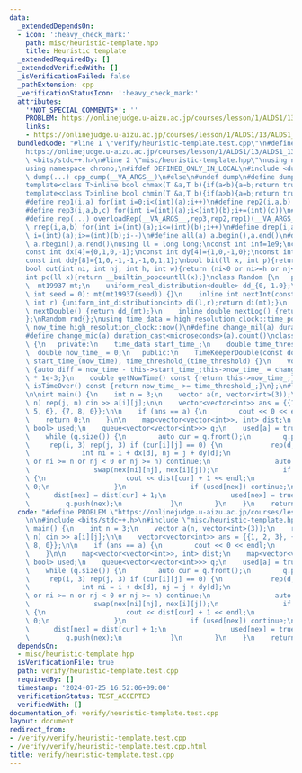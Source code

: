 ```yaml
---
data:
  _extendedDependsOn:
  - icon: ':heavy_check_mark:'
    path: misc/heuristic-template.hpp
    title: Heuristic template
  _extendedRequiredBy: []
  _extendedVerifiedWith: []
  _isVerificationFailed: false
  _pathExtension: cpp
  _verificationStatusIcon: ':heavy_check_mark:'
  attributes:
    '*NOT_SPECIAL_COMMENTS*': ''
    PROBLEM: https://onlinejudge.u-aizu.ac.jp/courses/lesson/1/ALDS1/13/ALDS1_13_B
    links:
    - https://onlinejudge.u-aizu.ac.jp/courses/lesson/1/ALDS1/13/ALDS1_13_B
  bundledCode: "#line 1 \"verify/heuristic-template.test.cpp\"\n#define PROBLEM \"\
    https://onlinejudge.u-aizu.ac.jp/courses/lesson/1/ALDS1/13/ALDS1_13_B\"\n\n#include\
    \ <bits/stdc++.h>\n#line 2 \"misc/heuristic-template.hpp\"\nusing namespace std;\n\
    using namespace chrono;\n#ifdef DEFINED_ONLY_IN_LOCAL\n#include <dump.hpp>\n#define\
    \ dump(...) cpp_dump(__VA_ARGS__)\n#else\n#undef dump\n#define dump(...)\n#endif\n\
    template<class T>inline bool chmax(T &a,T b){if(a<b){a=b;return true;}return false;}\n\
    template<class T>inline bool chmin(T &a,T b){if(a>b){a=b;return true;}return false;}\n\
    #define rep1(i,a) for(int i=0;i<(int)(a);i++)\n#define rep2(i,a,b) for(int i =(int)(a);i<(int)(b);i++)\n\
    #define rep3(i,a,b,c) for(int i=(int)(a);i<(int)(b);i+=(int)(c))\n#define overloadRep(a,b,c,d,e,...)e\n\
    #define rep(...) overloadRep(__VA_ARGS__,rep3,rep2,rep1)(__VA_ARGS__)\n#define\
    \ rrep(i,a,b) for(int i=(int)(a);i<=(int)(b);i++)\n#define drep(i,a,b) for(int\
    \ i=(int)(a);i>=(int)(b);i--)\n#define all(a) a.begin(),a.end()\n#define rall(a)\
    \ a.rbegin(),a.rend()\nusing ll = long long;\nconst int inf=1e9;\nconst ll INF=1e18;\n\
    const int dx[4]={0,1,0,-1};\nconst int dy[4]={1,0,-1,0};\nconst int ddx[8]={1,1,1,0,-1,-1,-1,0};\n\
    const int ddy[8]={1,0,-1,-1,-1,0,1,1};\nbool bit(ll x, int p){return (x>>p)&1;}\n\
    bool out(int ni, int nj, int h, int w){return (ni<0 or ni>=h or nj<0 or nj>=w);}\n\
    int pc(ll x){return __builtin_popcountll(x);}\nclass Random {\n   public:\n  \
    \  mt19937 mt;\n    uniform_real_distribution<double> dd_{0, 1.0};\n    Random(const\
    \ int seed = 0): mt(mt19937(seed)) {}\n    inline int nextInt(const int l,const\
    \ int r) {uniform_int_distribution<int> di(l,r);return di(mt);}\n    inline double\
    \ nextDouble() {return dd_(mt);}\n    inline double nextLog() {return log(dd_(mt));}\n\
    };\nRandom rnd{};\nusing time_data = high_resolution_clock::time_point;\n#define\
    \ now_time high_resolution_clock::now()\n#define change_mil(a) duration_cast<milliseconds>(a).count()\n\
    #define change_mic(a) duration_cast<microseconds>(a).count()\nclass TimeKeeperDouble\
    \ {\n   private:\n    time_data start_time_;\n    double time_threshold_;\n  \
    \  double now_time_ = 0;\n   public:\n    TimeKeeperDouble(const double time_threshold):\
    \ start_time_(now_time), time_threshold_(time_threshold) {}\n    void setNowTime()\
    \ {auto diff = now_time - this->start_time_;this->now_time_ = change_mic(diff)\
    \ * 1e-3;}\n    double getNowTime() const {return this->now_time_;}\n    bool\
    \ isTimeOver() const {return now_time_ >= time_threshold_;}\n};\n#line 5 \"verify/heuristic-template.test.cpp\"\
    \n\nint main() {\n    int n = 3;\n    vector a(n, vector<int>(3));\n    rep(i,\
    \ n) rep(j, n) cin >> a[i][j];\n\n    vector<vector<int>> ans = {{1, 2, 3}, {4,\
    \ 5, 6}, {7, 8, 0}};\n\n    if (ans == a) {\n        cout << 0 << endl;\n    \
    \    return 0;\n    }\n\n    map<vector<vector<int>>, int> dist;\n    map<vector<vector<int>>,\
    \ bool> used;\n    queue<vector<vector<int>>> q;\n    used[a] = true;\n    q.push(a);\n\
    \    while (q.size()) {\n        auto cur = q.front();\n        q.pop();\n   \
    \     rep(i, 3) rep(j, 3) if (cur[i][j] == 0) {\n            rep(d, 4) {\n   \
    \             int ni = i + dx[d], nj = j + dy[d];\n                if (ni < 0\
    \ or ni >= n or nj < 0 or nj >= n) continue;\n                auto nex = cur;\n\
    \                swap(nex[ni][nj], nex[i][j]);\n                if (nex == ans)\
    \ {\n                    cout << dist[cur] + 1 << endl;\n                    return\
    \ 0;\n                }\n                if (used[nex]) continue;\n          \
    \      dist[nex] = dist[cur] + 1;\n                used[nex] = true;\n       \
    \         q.push(nex);\n            }\n        }\n    }\n    return 0;\n}\n"
  code: "#define PROBLEM \"https://onlinejudge.u-aizu.ac.jp/courses/lesson/1/ALDS1/13/ALDS1_13_B\"\
    \n\n#include <bits/stdc++.h>\n#include \"misc/heuristic-template.hpp\"\n\nint\
    \ main() {\n    int n = 3;\n    vector a(n, vector<int>(3));\n    rep(i, n) rep(j,\
    \ n) cin >> a[i][j];\n\n    vector<vector<int>> ans = {{1, 2, 3}, {4, 5, 6}, {7,\
    \ 8, 0}};\n\n    if (ans == a) {\n        cout << 0 << endl;\n        return 0;\n\
    \    }\n\n    map<vector<vector<int>>, int> dist;\n    map<vector<vector<int>>,\
    \ bool> used;\n    queue<vector<vector<int>>> q;\n    used[a] = true;\n    q.push(a);\n\
    \    while (q.size()) {\n        auto cur = q.front();\n        q.pop();\n   \
    \     rep(i, 3) rep(j, 3) if (cur[i][j] == 0) {\n            rep(d, 4) {\n   \
    \             int ni = i + dx[d], nj = j + dy[d];\n                if (ni < 0\
    \ or ni >= n or nj < 0 or nj >= n) continue;\n                auto nex = cur;\n\
    \                swap(nex[ni][nj], nex[i][j]);\n                if (nex == ans)\
    \ {\n                    cout << dist[cur] + 1 << endl;\n                    return\
    \ 0;\n                }\n                if (used[nex]) continue;\n          \
    \      dist[nex] = dist[cur] + 1;\n                used[nex] = true;\n       \
    \         q.push(nex);\n            }\n        }\n    }\n    return 0;\n}"
  dependsOn:
  - misc/heuristic-template.hpp
  isVerificationFile: true
  path: verify/heuristic-template.test.cpp
  requiredBy: []
  timestamp: '2024-07-25 16:52:06+09:00'
  verificationStatus: TEST_ACCEPTED
  verifiedWith: []
documentation_of: verify/heuristic-template.test.cpp
layout: document
redirect_from:
- /verify/verify/heuristic-template.test.cpp
- /verify/verify/heuristic-template.test.cpp.html
title: verify/heuristic-template.test.cpp
---
```

